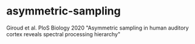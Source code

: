 # asymmetric-sampling
Giroud et al. PloS Biology 2020 "Asymmetric sampling in human auditory cortex reveals spectral processing hierarchy"
